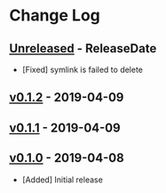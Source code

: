 # Change Log

## [Unreleased](https://github.com/dalance/procs/compare/v0.1.2...Unreleased) - ReleaseDate

* [Fixed] symlink is failed to delete

## [v0.1.2](https://github.com/dalance/procs/compare/v0.1.1...v0.1.2) - 2019-04-09

## [v0.1.1](https://github.com/dalance/git-skel/compare/v0.1.0...v0.1.1) - 2019-04-09

## [v0.1.0](https://github.com/dalance/git-skel/compare/...v0.1.0) - 2019-04-08

* [Added] Initial release
